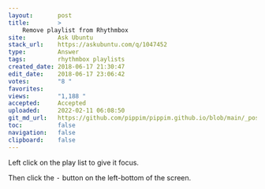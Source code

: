 ```yaml
---
layout:       post
title:        >
    Remove playlist from Rhythmbox
site:         Ask Ubuntu
stack_url:    https://askubuntu.com/q/1047452
type:         Answer
tags:         rhythmbox playlists
created_date: 2018-06-17 21:30:47
edit_date:    2018-06-17 23:06:42
votes:        "8 "
favorites:    
views:        "1,188 "
accepted:     Accepted
uploaded:     2022-02-11 06:08:50
git_md_url:   https://github.com/pippim/pippim.github.io/blob/main/_posts/2018/2018-06-17-Remove-playlist-from-Rhythmbox.md
toc:          false
navigation:   false
clipboard:    false
---
```


Left click on the play list to give it focus.

Then click the <kbd>-</kbd> button on the left-bottom of the screen.
